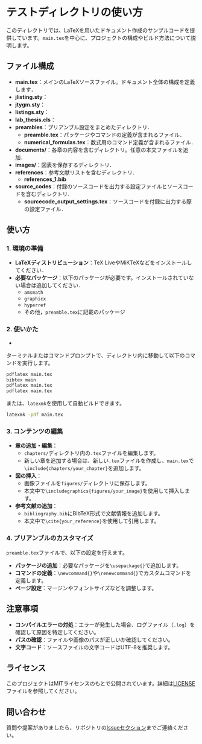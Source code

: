 # テストディレクトリの使い方

このディレクトリでは、LaTeXを用いたドキュメント作成のサンプルコードを提供しています。`main.tex`を中心に、プロジェクトの構成やビルド方法について説明します。

## ファイル構成

- **main.tex**：メインのLaTeXソースファイル。ドキュメント全体の構成を定義します．
- **jlisting.sty**：
- **jtygm.sty**：
- **listings.sty**：
- **lab_thesis.cls**：
- **preambles**：プリアンブル設定をまとめたディレクトリ．
  - **preamble.tex**：パッケージやコマンドの定義が含まれるファイル．
  - **numerical_formulas.tex**：数式用のコマンド定義が含まれるファイル．
- **documents/**：各章の内容を含むディレクトリ。任意の本文ファイルを追加．
- **images/**：図表を保存するディレクトリ．
- **references**：参考文献リストを含むディレクトリ．
  - **references_1.bib**
- **source_codes**：付録のソースコードを出力する設定ファイルとソースコードを含むディレクトリ．
  - **sourcecode_output_settings.tex**：ソースコードを付録に出力する際の設定ファイル．

## 使い方

### 1. 環境の準備

- **LaTeXディストリビューション**：TeX LiveやMiKTeXなどをインストールしてください．
- **必要なパッケージ**：以下のパッケージが必要です。インストールされていない場合は追加してください．
  - `amsmath`
  - `graphicx`
  - `hyperref`
  - その他，`preamble.tex`に記載のパッケージ

### 2. 使いかた
- 

ターミナルまたはコマンドプロンプトで、ディレクトリ内に移動して以下のコマンドを実行します。

```bash
pdflatex main.tex
bibtex main
pdflatex main.tex
pdflatex main.tex
```

または、`latexmk`を使用して自動ビルドできます。

```bash
latexmk -pdf main.tex
```

### 3. コンテンツの編集

- **章の追加・編集**：
  - `chapters/`ディレクトリ内の`.tex`ファイルを編集します。
  - 新しい章を追加する場合は、新しい`.tex`ファイルを作成し、`main.tex`で`\include{chapters/your_chapter}`を追加します。
- **図の挿入**：
  - 画像ファイルを`figures/`ディレクトリに保存します。
  - 本文中で`\includegraphics{figures/your_image}`を使用して挿入します。
- **参考文献の追加**：
  - `bibliography.bib`にBibTeX形式で文献情報を追加します。
  - 本文中で`\cite{your_reference}`を使用して引用します。

### 4. プリアンブルのカスタマイズ

`preamble.tex`ファイルで、以下の設定を行えます。

- **パッケージの追加**：必要なパッケージを`\usepackage{}`で追加します。
- **コマンドの定義**：`\newcommand{}`や`\renewcommand{}`でカスタムコマンドを定義します。
- **ページ設定**：マージンやフォントサイズなどを調整します。

## 注意事項

- **コンパイルエラーの対処**：エラーが発生した場合、ログファイル（`.log`）を確認して原因を特定してください。
- **パスの確認**：ファイルや画像のパスが正しいか確認してください。
- **文字コード**：ソースファイルの文字コードはUTF-8を推奨します。

## ライセンス

このプロジェクトはMITライセンスのもとで公開されています。詳細は[LICENSE](../LICENSE)ファイルを参照してください。

## 問い合わせ

質問や提案がありましたら、リポジトリの[Issueセクション](https://github.com/yuki2023-kenkyu/latex_templates/issues)までご連絡ください。